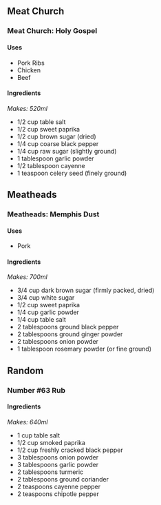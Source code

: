 ## Meat Church

### Meat Church: Holy Gospel

#### Uses

* Pork Ribs
* Chicken
* Beef

#### Ingredients

*Makes: 520ml*

* 1/2 cup table salt
* 1/2 cup sweet paprika
* 1/2 cup brown sugar (dried)
* 1/4 cup coarse black pepper
* 1/4 cup raw sugar (slightly ground)
* 1 tablespoon garlic powder
* 1/2 tablespoon cayenne
* 1 teaspoon celery seed (finely ground)


## Meatheads

### Meatheads: Memphis Dust

#### Uses

* Pork

#### Ingredients

*Makes: 700ml*

* 3/4 cup dark brown sugar (firmly packed, dried)
* 3/4 cup white sugar
* 1/2 cup sweet paprika
* 1/4 cup garlic powder
* 1/4 cup table salt
* 2 tablespoons ground black pepper
* 2 tablespoons ground ginger powder
* 2 tablespoons onion powder
* 1 tablespoon rosemary powder (or fine ground)


## Random

### Number #63 Rub

#### Ingredients

*Makes: 640ml*

* 1 cup table salt
* 1/2 cup smoked paprika
* 1/2 cup freshly cracked black pepper
* 3 tablespoons onion powder
* 3 tablespoons garlic powder
* 2 tablespoons turmeric
* 2 tablespoons ground coriander
* 2 teaspoons cayenne pepper
* 2 teaspoons chipotle pepper
